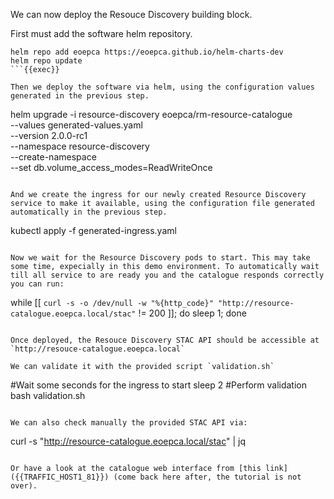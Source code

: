 We can now deploy the Resouce Discovery building block. 

First must add the software helm repository.

```
helm repo add eoepca https://eoepca.github.io/helm-charts-dev
helm repo update
```{{exec}}

Then we deploy the software via helm, using the configuration values generated in the previous step.

```
helm upgrade -i resource-discovery eoepca/rm-resource-catalogue \
  --values generated-values.yaml \
  --version 2.0.0-rc1 \
  --namespace resource-discovery \
  --create-namespace \
  --set db.volume_access_modes=ReadWriteOnce
```{{exec}} 

And we create the ingress for our newly created Resource Discovery service to make it available, using the configuration file generated automatically in the previous step.

```
kubectl apply -f generated-ingress.yaml
```{{exec}}

Now we wait for the Resource Discovery pods to start. This may take some time, expecially in this demo environment. To automatically wait till all service to are ready you and the catalogue responds correctly you can run:

```
while [[ `curl -s -o /dev/null -w "%{http_code}" "http://resource-catalogue.eoepca.local/stac"` != 200 ]]; do sleep 1; done
```{{exec}}

Once deployed, the Resouce Discovery STAC API should be accessible at `http://resouce-catalogue.eoepca.local`

We can validate it with the provided script `validation.sh`

```
#Wait some seconds for the ingress to start
sleep 2
#Perform validation
bash validation.sh
```{{exec}}

We can also check manually the provided STAC API via:

```
curl -s "http://resource-catalogue.eoepca.local/stac" | jq
```{{exec}}

Or have a look at the catalogue web interface from [this link]({{TRAFFIC_HOST1_81}}) (come back here after, the tutorial is not over).
